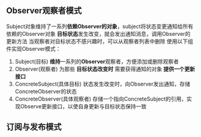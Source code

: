 ## Observer观察者模式
Subject对象维持了一系列**依赖Observer的对象**，subject将状态变更通知给所有依赖的Observer对象
**目标状态**发生改变，就会发出通知消息，调用Observer的更新方法
当观察者对目标状态不感兴趣时，可以从观察者列表中删除
使用以下组件实现Observer模式：
1. Subject(目标)
  **维持**一系列的**Observer**观察者，方便添加或删除观察者
1. Observer(观察者)
  为那些 **目标状态改变时** 需要获得通知的对象 **提供一个更新接口**
1. ConcreteSubject(具体目标)
  状态发生改变时，向Observer发出通知，存储ConcreteObserver的状态
1. ConcreteObserver(具体观察者)
  存储一个指向ConcreteSubject的引用，实现Observe更新接口，以使自身更新与目标状态保持一致
## 订阅与发布模式
